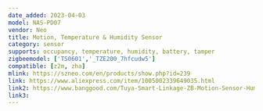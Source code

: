 ```yaml
---
date_added: 2023-04-03
model: NAS-PD07
vendor: Neo 
title: Motion, Temperature & Humidity Sensor
category: sensor
supports: occupancy, temperature, humidity, battery, tamper
zigbeemodel: ['TS0601','_TZE200_7hfcudw5']
compatible: [z2m, zha]
mlink: https://szneo.com/en/products/show.php?id=239
link: https://www.aliexpress.com/item/1005002339649035.html
link2: https://www.banggood.com/Tuya-Smart-Linkage-ZB-Motion-Sensor-Human-Infrared-Detector-Mobile-Phone-Remote-Monitoring-PIR-Sensor-p-1858413.html
link3: 
---
```

